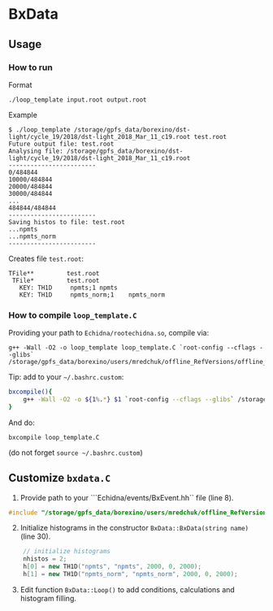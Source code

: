 # BxData

## Usage

### How to run

Format

```console
./loop_template input.root output.root
```

Example

```console
$ ./loop_template /storage/gpfs_data/borexino/dst-light/cycle_19/2018/dst-light_2018_Mar_11_c19.root test.root
Future output file: test.root
Analysing file: /storage/gpfs_data/borexino/dst-light/cycle_19/2018/dst-light_2018_Mar_11_c19.root
------------------------
0/484844
10000/484844
20000/484844
30000/484844
...
484844/484844
------------------------
Saving histos to file: test.root
...npmts
...npmts_norm
------------------------
```

Creates file ```test.root```:

```console
TFile**         test.root
 TFile*         test.root
   KEY: TH1D     npmts;1 npmts
   KEY: TH1D     npmts_norm;1    npmts_norm
```

### How to compile ```loop_template.C```

Providing your path to ```Echidna/rootechidna.so```, compile via:

```console
g++ -Wall -O2 -o loop_template loop_template.C `root-config --cflags --glibs` /storage/gpfs_data/borexino/users/mredchuk/offline_RefVersions/offline_c19/Echidna/rootechidna.so;
```

Tip: add to your ```~/.bashrc.custom```:

```bash
bxcompile(){
	g++ -Wall -O2 -o ${1%.*} $1 `root-config --cflags --glibs` /storage/gpfs_data/borexino/users/mredchuk/offline_RefVersions/offline_c19/Echidna/rootechidna.so;
}
```

And do:

```console
bxcompile loop_template.C
```

(do not forget ```source ~/.bashrc.custom```)


## Customize ```bxdata.C```

1. Provide path to your ```Echidna/events/BxEvent.hh`` file (line 8).

```c++
#include "/storage/gpfs_data/borexino/users/mredchuk/offline_RefVersions/offline_c19/Echidna/event/BxEvent.hh"
```

2. Initialize histograms in the constructor ```BxData::BxData(string name)``` (line 30).

```c++
    // initialize histograms
    nhistos = 2;
    h[0] = new TH1D("npmts", "npmts", 2000, 0, 2000);
    h[1] = new TH1D("npmts_norm", "npmts_norm", 2000, 0, 2000);
```    


3. Edit function ```BxData::Loop()``` to add conditions, calculations and histogram filling.



